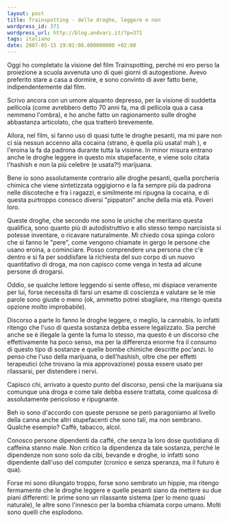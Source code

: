 ```yaml
---
layout: post
title: Trainspotting - delle droghe, leggere e non
wordpress_id: 371
wordpress_url: http://blog.andvari.it/?p=371
tags: italiano
date: 2007-05-15 19:01:08.000000000 +02:00
---
```

Oggi ho completato la visione del film Trainspotting, perché mi ero perso la proiezione a scuola avvenuta uno di quei giorni di autogestione. Avevo preferito stare a casa a dormire, e sono convinto di aver fatto bene, indipendentemente dal film.

Scrivo ancora con un umore alquanto depresso, per la visione di suddetta pellicola (come avrebbero detto 70 anni fa, ma di pellicola qua a casa nemmeno l'ombra), e ho anche fatto un ragionamento sulle droghe abbastanza articolato, che qua tratterò brevemente.

Allora, nel film, si fanno uso di quasi tutte le droghe pesanti, ma mi pare non ci sia nessun accenno alla cocaina (strano, è quella più usata! mah ), e l'eroina la fa da padrona durante tutta la visione. In minor misura entrano anche le droghe leggere in questo mix stupefacente, e viene solo citata l'hashish e non la più celebre (e usata?!) marijuana.

Bene io sono assolutamente contrario alle droghe pesanti, quella porcheria chimica che viene sintetizzata oggigiorno e la fa sempre più da padrona nelle discoteche e fra i ragazzi, e similmente mi ripugna la cocaina, e di questa purtroppo conosco diversi "pippatori" anche della mia età. Poveri loro.

Queste droghe, che secondo me sono le uniche che meritano questa qualifica, sono quanto più di autodistruttivo e allo stesso tempo narcisista si potesse inventare, o ricavare naturalmente. Mi chiedo cosa spinga coloro che si fanno le "pere", come vengono chiamate in gergo le persone che usano eroina, a cominciare. Posso comprendere una persona che c'è dentro e si fa per soddisfare la richiesta del suo corpo di un nuovo quantitativo di droga, ma non capisco come venga in testa ad alcune persone di drogarsi.

Oddio, se qualche lettore leggendo si sente offeso, mi dispiace veramente per lui, forse necessita di farsi un esame di coscienza e valutare se le mie parole sono giuste o meno (ok, ammetto potrei sbagliare, ma ritengo questa opzione molto improbabile).

Discorso a parte lo fanno le droghe leggere, o meglio, la cannabis. Io infatti ritengo che l'uso di questa sostanza debba essere legalizzato. Sia perché anche se è illegale la gente la fuma lo stesso, ma questo è un discorso che effettivamente ha poco senso, ma per la differenza enorme fra il consumo di questo tipo di sostanze e quelle bombe chimiche descritte poc'anzi. Io penso che l'uso della marijuana, o dell'hashish, oltre che per effetti terapeutici (che trovano la mia approvazione) possa essere usato per rilassarsi, per distendere i nervi.

Capisco chi, arrivato a questo punto del discorso, pensi che la marijuana sia comunque una droga e come tale debba essere trattata, come qualcosa di assolutamente pericoloso e ripugnante.

Beh io sono d'accordo con queste persone se però paragoniamo al livello della canna anche altri stupefacenti che sono tali, ma non sembrano. Qualche esempio? Caffè, tabacco, alcol.

Conosco persone dipendenti da caffé, che senza la loro dose quotidiana di caffeina stanno male. Non critico la dipendenza da tale sostanza, perché le dipendenze non sono solo da cibi, bevande e droghe, io infatti sono dipendente dall'uso del computer (cronico e senza speranza, ma il futuro è qua).

Forse mi sono dilungato troppo, forse sono sembrato un hippie, ma ritengo fermamente che le droghe leggere e quelle pesanti siano da mettere su due piani differenti: le prime sono un rilassante sistema (per lo meno quasi naturale), le altre sono l'innesco per la bomba chiamata corpo umano. Molti sono quelli che esplodono.
